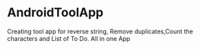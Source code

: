 # AndroidToolApp
Creating tool app for reverse string, Remove duplicates,Count the characters and List of To Do. All in one App
